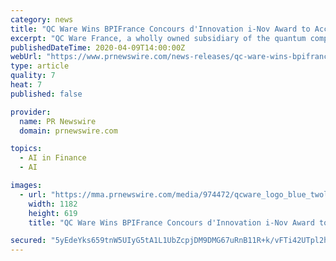 ```yaml
---
category: news
title: "QC Ware Wins BPIFrance Concours d'Innovation i-Nov Award to Accelerate Quantum Machine Learning in France"
excerpt: "QC Ware France, a wholly owned subsidiary of the quantum computing-as-a-service company QC Ware, today announced that it has been selected"
publishedDateTime: 2020-04-09T14:00:00Z
webUrl: "https://www.prnewswire.com/news-releases/qc-ware-wins-bpifrance-concours-dinnovation-i-nov-award-to-accelerate-quantum-machine-learning-in-france-301037988.html"
type: article
quality: 7
heat: 7
published: false

provider:
  name: PR Newswire
  domain: prnewswire.com

topics:
  - AI in Finance
  - AI

images:
  - url: "https://mma.prnewswire.com/media/974472/qcware_logo_blue_twoline_Logo.jpg?p=facebook"
    width: 1182
    height: 619
    title: "QC Ware Wins BPIFrance Concours d'Innovation i-Nov Award to Accelerate Quantum Machine Learning in France"

secured: "5yEdeYks659tnW5UIyG5tA1L1UbZcpjDM9DMG67uRnB11R+k/vFTi42UTpl2hROD94WQV3b3Uvb8zCyGDviesN70bOVPi6DWUpWNb6y4cvTTAWG+bm7qFRN7Mier7EsTsZkrjvSOXLhdRIhYsklNfc4gI3VBwbJMeRc2p315Ki3jrKmD9jXk1/sSiKDjjHNJhYxix0Ut2Bk8rqTl5f/j9+3eFF0ruj09GC3Ung+DOGWzibJdiKZ6mWbT0irhsFL0WrFDlQue4Fx/1MwNDw9XlmSlrsJMpj8ivM1agSC7GDMHt4CrVavJGkMaZtNPb5gsOpo3yfLo9ThUoeH+K2WcQx5Y63B4B/jeok8iNxxgEucwBwqsNHcY5aeQamHI+55PKmatTYTNSrXj49eFIASZEqgL4ALrwwqOFlzb1IQot4MYvzhR75sF9XEEZw3J+JLyGkAHtQmfUxuC5WlmKlEzfWbP2EM3HEZvIktaLVlKXD4=;/a1PGWhlzBoPwLiRKXH5PQ=="
---
```


